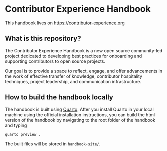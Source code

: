 # Contributor Experience Handbook

This handbook lives on https://contributor-experience.org

## What is this repository?

The Contributor Experience Handbook is a new open source community-led project dedicated to developing best practices for onboarding and supporting contributors to open source projects.

Our goal is to provide a space to reflect, engage, and offer advancements in the work of effective transfer of knowledge, contributor hospitality techniques, project leadership, and communication infrastructure.

## How to build the handbook locally

The handbook is built using [Quarto](https://quarto.org/). After you install Quarto in your local machine using the official installation instructions, you can build the html version of the handbook by navigating to the root folder of the handbook and typing

```
quarto preview .
```

The built files will be stored in `handbook-site/`.

